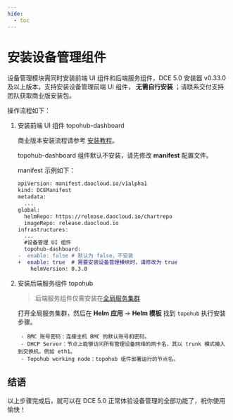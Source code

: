 ```yaml
---
hide:
  - toc
---
```


# 安装设备管理组件

设备管理模块需同时安装前端 UI 组件和后端服务组件，DCE 5.0 安装器 v0.33.0 及以上版本，支持安装设备管理前端 UI 组件，
**无需自行安装** ；请联系交付支持团队获取商业版安装包。

操作流程如下：

1. 安装前端 UI 组件 topohub-dashboard

    商业版本安装流程请参考 [安装教程](../../install/index.md)。

    topohub-dashboard 组件默认不安装，请先修改 **manifest** 配置文件。

    manifest 示例如下：

    ```diff
    apiVersion: manifest.daocloud.io/v1alpha1
    kind: DCEManifest
    metadata:
      ...
    global:
      helmRepo: https://release.daocloud.io/chartrepo
      imageRepo: release.daocloud.io
    infrastructures:
      ...
      #设备管理 UI 组件
      topohub-dashboard:
    -  enable: false # 默认为 false，不安装
    +  enable: true  # 需要安装设备管理模块时，请修改为 true
        helmVersion: 0.3.0
    ```

2. 安装后端服务组件 topohub

    > 后端服务组件仅需安装在[全局服务集群](../../kpanda/user-guide/clusters/cluster-role.md#_2)

    打开全局服务集群，然后在 __Helm 应用__ -> __Helm 模板__ 找到 `topohub` 执行安装步骤。

        - BMC 账号密码：连接主机 BMC 的默认账号和密码。
        - DHCP Server：节点上能够访问所有管理设备网络的网卡名，其以 trunk 模式接入到交换机，例如 eth1。
        - Topohub working node：topohub 组件部署运行的节点名。

## 结语

以上步骤完成后，就可以在 DCE 5.0 正常体验设备管理的全部功能了，祝你使用愉快！

